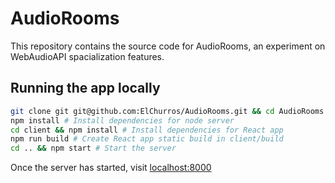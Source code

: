 # AudioRooms

This repository contains the source code for AudioRooms, an experiment on WebAudioAPI spacialization features.

## Running the app locally

```bash
git clone git git@github.com:ElChurros/AudioRooms.git && cd AudioRooms # Clone repository & navigate inside it
npm install # Install dependencies for node server
cd client && npm install # Install dependencies for React app
npm run build # Create React app static build in client/build
cd .. && npm start # Start the server
```

Once the server has started, visit [localhost:8000](http://localhost:8000)